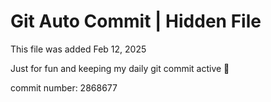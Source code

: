 # Git Auto Commit | Hidden File

This file was added Feb 12, 2025

Just for fun and keeping my daily git commit active 🤪

commit number: 2868677
